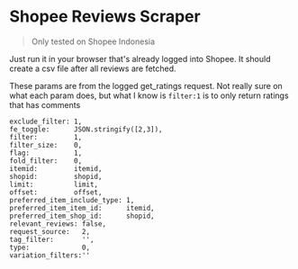 # Shopee Reviews Scraper

> Only tested on Shopee Indonesia

Just run it in your browser that's already logged into Shopee. It should create a csv file after all reviews are fetched.

These params are from the logged get_ratings request. Not really sure on what each param does, but what I know is `filter:1` is to only return ratings that has comments
```
exclude_filter: 1,
fe_toggle:      JSON.stringify([2,3]),
filter:         1,
filter_size:    0,
flag:           1,
fold_filter:    0,
itemid:         itemid,
shopid:         shopid,
limit:          limit,
offset:         offset,
preferred_item_include_type: 1,
preferred_item_item_id:      itemid,
preferred_item_shop_id:      shopid,
relevant_reviews: false,
request_source:   2,
tag_filter:       '',
type:             0,
variation_filters:''
```
